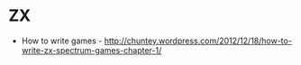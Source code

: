 ZX
==

* How to write games - http://chuntey.wordpress.com/2012/12/18/how-to-write-zx-spectrum-games-chapter-1/
